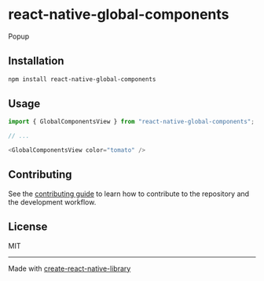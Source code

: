 # react-native-global-components

Popup

## Installation

```sh
npm install react-native-global-components
```

## Usage

```js
import { GlobalComponentsView } from "react-native-global-components";

// ...

<GlobalComponentsView color="tomato" />
```

## Contributing

See the [contributing guide](CONTRIBUTING.md) to learn how to contribute to the repository and the development workflow.

## License

MIT

---

Made with [create-react-native-library](https://github.com/callstack/react-native-builder-bob)
